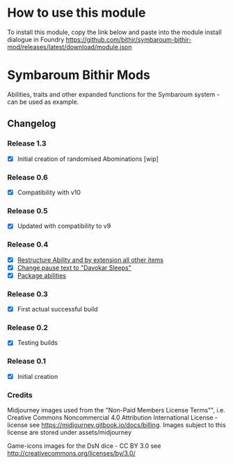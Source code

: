 # How to use this module

To install this module, copy the link below and paste into the module install dialogue in Foundry
https://github.com/bithir/symbaroum-bithir-mod/releases/latest/download/module.json


# Symbaroum Bithir Mods

Abilities, traits and other expanded functions for the Symbaroum system - can be used as example.

## Changelog
### Release 1.3
- [x] Initial creation of randomised Abominations [wip]
### Release 0.6
- [x] Compatibility with v10
### Release 0.5
- [x] Updated with compatibility to v9
### Release 0.4
- [x] [Restructure Ability and by extension all other items](https://github.com/bithir/symbaroum-bithir-mod/issues/8)
- [x] [Change pause text to "Davokar Sleeps"](https://github.com/bithir/symbaroum-bithir-mod/issues/7)
- [x] [Package abilities](https://github.com/bithir/symbaroum-bithir-mod/issues/6)

### Release 0.3
- [x] First actual successful build
### Release 0.2
- [x]  Testing builds

### Release 0.1
- [x] Initial creation


### Credits
Midjourney images used from the "Non-Paid Members License Terms"", i.e. Creative Commons Noncommercial 4.0 Attribution International License - license see https://midjourney.gitbook.io/docs/billing.
Images subject to this license are stored under assets/midjourney

Game-icons images for the DsN dice - CC BY 3.0 see http://creativecommons.org/licenses/by/3.0/